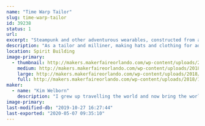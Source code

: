 ```yaml
---
name: "Time Warp Tailor"
slug: time-warp-tailor
id: 39238
status: 1
url: 
excerpt: "Steampunk and other adventurous wearables, constructed from a variety of reclaimed items mixed with new and vintage fabrics. My exhibit will also allow people to construct a plumed mini-top hat from their choice of a variety of fabrics, pre-cut to allow for completion in about an hour. "
description: "As a tailor and milliner, making hats and clothing for adventurous gentlemen and ladies I collect ....souvenirs....as I travel with my friend Mr. Verne, which I incorporate into my work. My last ensemble included an 18th century skirt, a Victorian corset, a leather coat from 1970, and something called a \"power suit\" from 1990, though I cannot imagine what power it may have wielded since it revealed nothing of the feminine wiles which I find so reliable. Look for 1940's aprons styled into modern skirts using 18th century design and construction methods; hats made from gelatin molds, and vintage jewelry-trimmed fabric totes. I am the costume designer for Opera Orlando's Steampunk \"Tales of Hoffman\" as well as dozens of productions from musical theatre to serious historic events.   I accept short term apprentices as introductory hat-makers."
location: Spirit Building
image-primary:
  - thumbnail: http://makers.makerfaireorlando.com/wp-content/uploads/2018/10/mini-top-hats-150x150.jpg
    medium: http://makers.makerfaireorlando.com/wp-content/uploads/2018/10/mini-top-hats-300x225.jpg
    large: http://makers.makerfaireorlando.com/wp-content/uploads/2018/10/mini-top-hats-1024x768.jpg
    full: http://makers.makerfaireorlando.com/wp-content/uploads/2018/10/mini-top-hats.jpg
maker:
  - name: "Kim Welborn"
    description: "I grew up travelling the world and now bring the world into my creations. I have costumed dozens of professional productions, from Opera Orlando's steampunk \"Tales of Hoffman\" to historic reenactments and Carnegie Hall concerts. As the TimeWarpTailor I travel with my friend, Mr. Verne, collecting....\"souvenir?\"...clothing pieces which I incorporate into my wardrobe; one recent ensemble combined an eighteenth century skirt, a 1970's leather trenchcoat, a Victorian corset and a 1990's 'power suit'."
image-primary: 
last-modified-db: "2019-10-27 16:27:44"
last-exported: "2020-05-07 09:35:10"
---
```

